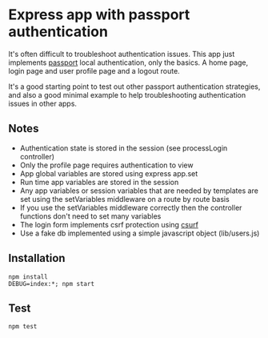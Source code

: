 # Express app with passport authentication

It's often difficult to troubleshoot authentication issues. This app
just implements [passport](http://passportjs.org/) local authentication,
only the basics. A home page, login page and user profile page and a
logout route.

It's a good starting point to test out other passport authentication strategies,
and also a good minimal example to help troubleshooting authentication
issues in other apps.

## Notes

- Authentication state is stored in the session (see processLogin controller)
- Only the profile page requires authentication to view
- App global variables are stored using express app.set
- Run time app variables are stored in the session
- Any app variables or session variables that are needed by templates
  are set using the setVariables middleware on a route by route basis
- If you use the setVariables middleware correctly then the controller
  functions don't need to set many variables
- The login form implements csrf protection using
  [csurf](https://github.com/expressjs/csurf)
- Use a fake db implemented using a simple javascript object
  (lib/users.js)

## Installation

```
npm install
DEBUG=index:*; npm start
```

## Test

```
npm test
```
